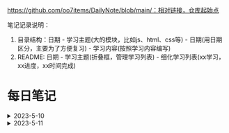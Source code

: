 https://github.com/oo7items/DailyNote/blob/main/：相对链接，仓库起始点


笔记记录说明：
1. 目录结构：日期 - 学习主题(大的模块，比如js、html、css等) - 日期(用日期区分，主要为了方便复习) - 学习内容(按照学习内容编写)
2. README: 日期 - 学习主题(折叠框，管理学习列表) - 细化学习列表(xx学习，xx进度，xx时间完成)


# 每日笔记
<details>
  <summary>2023-5-10</summary>
  <ul type='none'>
  <li>
    <details>
      <a href="###"><summary>Strapi</summary></a>
      <ul>
        <li>
          环境搭建
        </li>
        <li>
          post.com使用
        </li>
      </ul>
    </details>
  </li>
  <li>
    学习列表 2
  </li>
  </ul>
</details>

<details>
  <summary>2023-5-11</summary>
  <ul type='none'>
  <li>
    <details>
      <a href="###"><summary>Strapi</summary></a>
      <ul>
        <li>
          环境搭建
        </li>
        <li>
          post.com使用
        </li>
      </ul>
    </details>
  </li>
  <li>
    学习列表 2
  </li>
  </ul>
</details>

